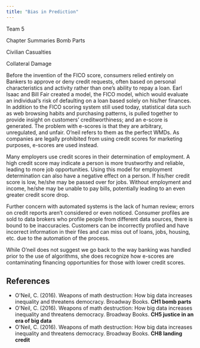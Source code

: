 ```yaml
---
title: "Bias in Prediction"
---
```


Team 5

Chapter Summaries
Bomb Parts

Civilian Casualties

Collateral Damage

Before the invention of the FICO score, consumers relied entirely on Bankers to approve or deny credit requests, often based on personal characteristics and activity rather than one’s ability to repay a loan.  Earl Isaac and Bill Fair created a model, the FICO model, which would evaluate an individual’s risk of defaulting on a loan based solely on his/her finances.  In addition to the FICO scoring system still used today, statistical data such as web browsing habits and purchasing patterns, is pulled together to provide insight on customers’ creditworthiness; and an e-score is generated. The problem with e-scores is that they are arbitrary, unregulated, and unfair.  O’neil refers to them as the perfect WMDs. As companies are legally prohibited from using credit scores for marketing purposes, e-scores are used instead.

Many employers use credit scores in their determination of employment. A high credit score may indicate a person is more trustworthy and reliable, leading to more job opportunities.  Using this model for employment determination can also have a negative effect on a person.  If his/her credit score is low, he/she may be passed over for jobs. Without employment and income, he/she may be unable to pay bills, potentially leading to an even greater credit score drop.  

Further concern with automated systems is the lack of human review; errors on credit reports aren’t considered or even noticed.  Consumer profiles are sold to data brokers who profile people from different data sources, there is bound to be inaccuracies.  Customers can be incorrectly profiled and have incorrect information in their files and can miss out of loans, jobs, housing, etc. due to the automation of the process. 

While O’neil does not suggest we go back to the way banking was handled prior to the use of algorithms, she does recognize how e-scores are contaminating financing opportunities for those with lower credit scores. 



## References

* O'Neil, C. (2016). Weapons of math destruction: How big data increases inequality and threatens democracy. Broadway Books. **CH1 bomb parts**
* O'Neil, C. (2016). Weapons of math destruction: How big data increases inequality and threatens democracy. Broadway Books. **CH5 justice in an era of big data**
* O'Neil, C. (2016). Weapons of math destruction: How big data increases inequality and threatens democracy. Broadway Books. **CH8 landing credit**




